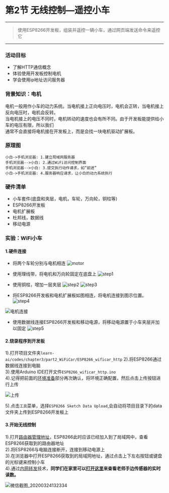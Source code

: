 # 第2节 无线控制—遥控小车

---

>使用ESP8266开发板，组装并遥控一辆小车，通过网页端发送命令来遥控它

---

### 活动目标

- 了解HTTP通信概念
- 体验使用开发板控制电机
- 学会使用ip地址访问服务器

### 背景知识：电机

电机一般用作小车的动力系统。当电机接上正向电压时，电机会正转，当电机接上反向电压时，电机会反转。  
当电机接上的电压不同时，电机转动的速度也会有所不同。由于开发板能提供给小车的电压有限，所以我们  
通常不会直接将电机接在开发板上，而是会找一块电机驱动扩展板。

### 原理图

``` sequence
小白->手机浏览器: 1.建立局域网服务器
手机浏览器-->小白: 2.通过WiFi访问控制界面
手机浏览器-->小白: 3.提交执行动作请求，如“前进”
小白->手机浏览器: 4.服务器响应请求，让小白的动力系统执行
```

### 硬件清单

- 小车套件(底盘和夹层，电机，车轮，万向轮，铜柱等)
- ESP8266开发板
- 电机扩展板
- 杜邦线，数据线
- 移动电源

### 实验：WiFi小车

#### 1.硬件连接

- 将两个车轮分别与电机相连
![motor](https://md.hass.live/motor.png)

- 使用理线带，将电机和万向轮固定在底盘上
![step1](https://md.hass.live/step1.jpg)

- 使用铜柱，增加一层夹层
![step2](https://md.hass.live/step2.jpg)
![step3](https://md.hass.live/step3.jpg)

- 将ESP8266开发板和电机扩展板如图相连，将电机连接到图示位置。
![step4](https://md.hass.live/step4.jpg)

![电机连接](https://md.hass.live/niji/2019-05-07-Xnip2019-05-07_17-10-07.png)

- 使用数据线连接ESP8266开发板和移动电源，将移动电源置于小车夹层并加以固定
![step5](https://md.hass.live/step5.jpg)

#### 2.烧录程序到开发板

1).打开项目文件夹`learn-ai/codes/chapter3/part2_WiFiCar/ESP8266_wificar_http`
2).将ESP8266通过数据线连接到电脑  
3).使用Arduino IDE打开文件`ESP8266_wificar_http.ino`  
4).记得把前面的[环境准备](#setup-2)部分再次确认，将环境正确配置，然后点击上传按钮进行上传  

![上传](https://md.hass.live/niji/2019-05-08-Xnip2019-05-08_10-15-02.png?imageView2/0/interlace/1/q/46|imageslim)

5).点击`工具`菜单，选择`ESP8266 Sketch Data Upload`,会自动将项目目录下的data文件夹上传到ESP8266开发板上

#### 3.开始无线控制

1).打开[路由器管理地址](http://192.168.123.1)，ESP8266此时应该已经加入到了局域网中，查看ESP8266获取到的路由器地址  
2).将ESP8266与电脑连接断开，连接到移动电源上  
3).在浏览器中打开ESP8266获取到的局域网地址，通过点击上下左右按钮或键盘的光标键来控制小车  
4).通过[内网转发](https://github.com/fatedier/frp/blob/master/README_zh.md)技术，**同学们在家里可以[打开这里](http://hass.live:9034)来查看老师手边传感器的实时读数。**

![微信截图_20200324132334](https://md.hass.live/%E5%BE%AE%E4%BF%A1%E6%88%AA%E5%9B%BE_20200324132334.png)
